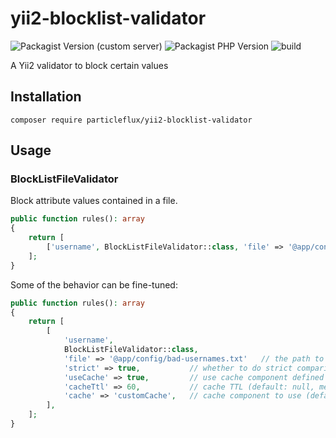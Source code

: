# yii2-blocklist-validator

![Packagist Version (custom server)](https://img.shields.io/packagist/v/particleflux/yii2-blocklist-validator)
![Packagist PHP Version](https://img.shields.io/packagist/dependency-v/particleflux/yii2-blocklist-validator/php)
![build](https://github.com/particleflux/yii2-blocklist-validator/actions/workflows/tests.yml/badge.svg)

A Yii2 validator to block certain values

## Installation

```shell
composer require particleflux/yii2-blocklist-validator
```

## Usage

### BlockListFileValidator

Block attribute values contained in a file.

```php
public function rules(): array
{
    return [
        ['username', BlockListFileValidator::class, 'file' => '@app/config/bad-usernames.txt'],
    ];
}
```

Some of the behavior can be fine-tuned:

```php
public function rules(): array
{
    return [
        [
            'username',
            BlockListFileValidator::class,
            'file' => '@app/config/bad-usernames.txt'   // the path to the blocklist file, can contain aliases
            'strict' => true,           // whether to do strict comparison (default: false)
            'useCache' => true,         // use cache component defined in 'cache' (default: true)
            'cacheTtl' => 60,           // cache TTL (default: null, meaning the component default)
            'cache' => 'customCache',   // cache component to use (default 'cache')
        ],
    ];
}
```
